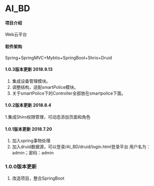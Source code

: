 # AI_BD

#### 项目介绍
Web云平台

#### 软件架构
Spring+SpringMVC+Mybtis+SpringBoot+Shrio+Druid

#### 1.0.3版本更新 2018.9.13
1. 集成设备管理模块。
2. 调整结构，适配smartPolice模块。
3. 关于smartPolice下的Controller全部放在smartpolice下面。

#### 1.0.2版本更新 2018.8.4
1.集成Shiro权限管理，可动态添加页面和角色

#### 1.0.1版本更新 2018.7.20
1. 加入spring事物处理
2. 加入druid数据源，可以登录/AI_BD/druid/login.html登录平台
用户名为：admin；密码：admin

### 1.0.0版本更新
1. 改造项目，整合SpringBoot


